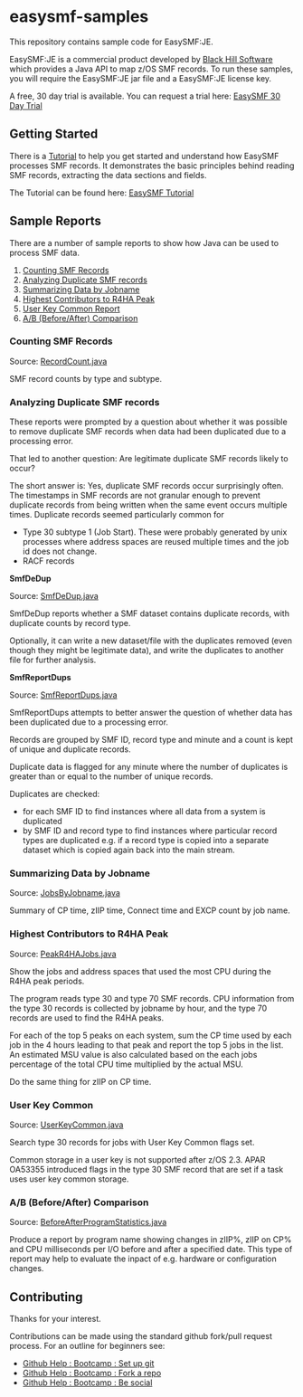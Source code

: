 # easysmf-samples

This repository contains sample code for EasySMF:JE.

EasySMF:JE is a commercial product developed by [Black Hill Software](https://www.blackhillsoftware.com) which provides a Java API to map z/OS SMF records. To run these samples, you will require the EasySMF:JE jar file and a EasySMF:JE license key.

A free, 30 day trial is available. You can request a trial here: [EasySMF 30 Day Trial](https://www.blackhillsoftware.com/30-day-trial/)

## Getting Started

There is a [Tutorial](./tutorial) to help you get started and understand how EasySMF processes SMF records. It demonstrates the basic principles behind reading SMF records, extracting the data sections and fields.

The Tutorial can be found here: [EasySMF Tutorial](./tutorial)

## Sample Reports

There are a number of sample reports to show how Java can be used to process SMF data.

1. [Counting SMF Records](#counting-smf-records)
1. [Analyzing Duplicate SMF records](#analyzing-duplicate-smf-records)
1. [Summarizing Data by Jobname](#summarizing-data-by-jobname)
1. [Highest Contributors to R4HA Peak](#highest-contributors-to-r4ha-peak)
1. [User Key Common Report](#user-key-common-report)
1. [A/B (Before/After) Comparison](#A-B--Before-After--Comparison)

### Counting SMF Records

Source: [RecordCount.java](./reports/src/main/java/com/smfreports/RecordCount.java)

SMF record counts by type and subtype.

### Analyzing Duplicate SMF records

These reports were prompted by a question about whether it was possible to remove duplicate SMF records when data had been duplicated due to a processing error.

That led to another question: Are legitimate duplicate SMF records likely to occur?

The short answer is: Yes, duplicate SMF records occur surprisingly often. The timestamps in SMF records are not granular enough to prevent duplicate records from being written when the same event occurs multiple times. Duplicate records seemed particularly common for
- Type 30 subtype 1 (Job Start). These were probably generated by unix processes where address spaces are reused multiple times and the job id does not change.
- RACF records

**SmfDeDup**

Source: [SmfDeDup.java](./reports/src/main/java/com/smfreports/SmfDeDup.java)

SmfDeDup reports whether a SMF dataset contains duplicate records, with duplicate counts by record type. 

Optionally, it can write a new dataset/file with the duplicates removed (even though they might be legitimate data), and write the duplicates to another file for further analysis.

**SmfReportDups**

Source: [SmfReportDups.java](./reports/src/main/java/com/smfreports/SmfReportDups.java)

SmfReportDups attempts to better answer the question of whether data has been duplicated due to a processing error.

Records are grouped by SMF ID, record type and minute and a count is kept of unique and duplicate records.

Duplicate data is flagged for any minute where the number of duplicates is greater than or equal to the number of unique records.

Duplicates are checked:
- for each SMF ID to find instances where all data from a system is duplicated
- by SMF ID and record type to find instances where particular record types are duplicated e.g. if a record type is copied into a separate dataset which is copied again back into the main stream.

### Summarizing Data by Jobname

Source: [JobsByJobname.java](./reports/src/main/java/com/smfreports/type30/JobsByJobname.java)

Summary of CP time, zIIP time, Connect time and EXCP count by job name.

### Highest Contributors to R4HA Peak

Source: [PeakR4HAJobs.java](./reports/src/main/java/com/smfreports/r4ha/PeakR4HAJobs.java)

Show the jobs and address spaces that used the most CPU during the R4HA peak periods.

The program reads type 30 and type 70 SMF records. CPU information from the type 30 records is collected by jobname by hour, and the type 70 records are used to find the R4HA peaks.

For each of the top 5 peaks on each system, sum the CP time used by each job in the 4 hours leading to that peak and report the top 5 jobs in the list. An estimated MSU value is also calculated based on the each jobs percentage of the total CPU time multiplied by the actual MSU.

Do the same thing for zIIP on CP time.

### User Key Common

Source: [UserKeyCommon.java](./reports/src/main/java/com/smfreports/type30/UserKeyCommon.java)

Search type 30 records for jobs with User Key Common flags set.

Common storage in a user key is not supported after z/OS 2.3.
APAR OA53355 introduced flags in the type 30 SMF record that are set
if a task uses user key common storage.

### A/B (Before/After) Comparison

Source: [BeforeAfterProgramStatistics.java](./reports/src/main/java/com/smfreports/type30/BeforeAfterProgramStatistics.java)

Produce a report by program name showing changes in zIIP%, zIIP on CP% and CPU milliseconds per I/O before and after a specified date. This type of report may help to evaluate the inpact of e.g. hardware or configuration changes.

## Contributing

Thanks for your interest.

Contributions can be made using the standard github fork/pull request process. For an outline for beginners see:
- [Github Help : Bootcamp : Set up git](https://help.github.com/articles/set-up-git/)
- [Github Help : Bootcamp : Fork a repo](https://help.github.com/articles/fork-a-repo/)
- [Github Help : Bootcamp : Be social](https://help.github.com/articles/be-social/)
